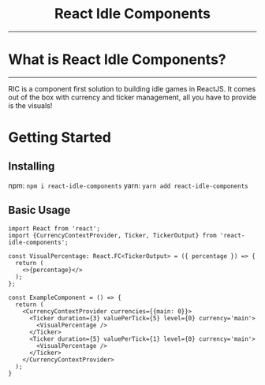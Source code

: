 <div align='center'>
  <h1>React Idle Components</h1>
</div>
<hr>

# What is React Idle Components?
---
RIC is a component first solution to building idle games in ReactJS. It comes out of the box with currency and ticker management, all you have to provide is the visuals!

# Getting Started

## Installing
npm: `npm i react-idle-components`
yarn:  `yarn add react-idle-components`

## Basic Usage

```tsx
import React from 'react';
import {CurrencyContextProvider, Ticker, TickerOutput} from 'react-idle-components';

const VisualPercentage: React.FC<TickerOutput> = ({ percentage }) => {
  return (
    <>{percentage}</>
  );
};

const ExampleComponent = () => {
  return (
    <CurrencyContextProvider currencies={{main: 0}}>
      <Ticker duration={3} valuePerTick={5} level={0} currency='main'>
        <VisualPercentage />
      </Ticker>
      <Ticker duration={5} valuePerTick={1} level={0} currency='main'>
        <VisualPercentage />
      </Ticker>
    </CurrencyContextProvider>
  );
}
```